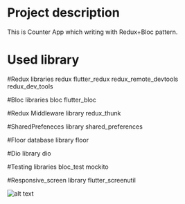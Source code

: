 # Project description
This is Counter App which writing with Redux+Bloc pattern.

# Used library

  #Redux libraries
    redux
    flutter_redux
    redux_remote_devtools
    redux_dev_tools

  #Bloc libraries
    bloc
    flutter_bloc

  #Redux Middleware library
    redux_thunk

  #SharedPrefeneces library
    shared_preferences

  #Floor database library
    floor

  #Dio library
    dio

  #Testing libraries
    bloc_test
    mockito

  #Responsive_screen library
    flutter_screenutil


![alt text](https://github.com/[rashidov94]/[Counter-App]/blob/[repo_image]/architecture.PNG?raw=true "Project Architecture")

